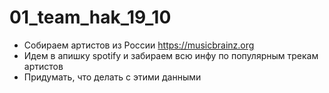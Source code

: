 # 01_team_hak_19_10



* Собираем артистов из России https://musicbrainz.org
* Идем в апишку spotify и забираем всю инфу по популярным трекам артистов
* Придумать, что делать с этими данными
